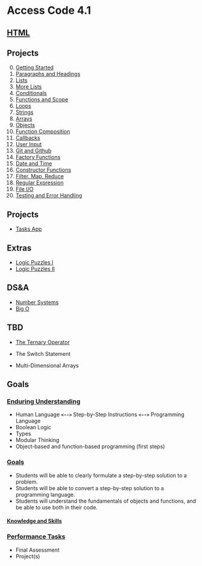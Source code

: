 # <b>Access Code 4.1</b>

## <b><u>HTML</u></b>

## Projects

0. [Getting Started](projects/getting_started/getting_started.md)
1. [Paragraphs and Headings](projects/paragraphs_and_headings/paragraphs_and_headings.md)
2. [Lists](projects/lists/lists_1.md)
3. [More Lists](lessons/more_lists/more_lists.md)
4. [Conditionals](lessons/conditionals/conditionals.md)
5. [Functions and Scope](lessons/functions/functions.md)
6. [Loops](lessons/loops/loops.md)
7. [Strings](lessons/strings/strings.md)
8. [Arrays](lessons/arrays/arrays.md)
9. [Objects](lessons/objects/objects.md)
10. [Function Composition](lessons/function_composition/function_composition.md)
11. [Callbacks](lessons/callbacks/callbacks.md)
12. [User Input](lessons/user_input/user_input.md)
13. [Git and Github](lessons/git_and_github/git_and_github.md)
14. [Factory Functions](lessons/factory_functions/factory_functions.md)
15. [Date and Time](lessons/date_and_time/date_and_time.md)
16. [Constructor Functions](lessons/constructor_functions/constructor_functions.md)
17. [Filter, Map, Reduce](lessons/map_filter_reduce/map_filter_reduce.md)
18. [Regular Expression](lessons/regex/regex.md)
19. [File I/O](lessons/file/file.md)
20. [Testing and Error Handling](lessons/error_handling/error_handling.md)

## Projects

* [Tasks App](extras/tasks/tasks.md)

## Extras

* [Logic Puzzles I](extras/logic_puzzles/logic_puzzles_i.md)
* [Logic Puzzles II](extras/logic_puzzles/logic_puzzles_ii.md)

## DS&A

* [Number Systems](lessons/number_systems/number_systems.md)
* [Big O](../dsa/big_o/big_o.md)

## TBD

* [The Ternary Operator](extras/ternary_operator/ternary_operator.md)

* The Switch Statement
* Multi-Dimensional Arrays

## Goals

### <u>Enduring Understanding</u>

* Human Language <b>`<-->` </b>Step-by-Step Instructions <b>`<-->`</b> Programming Language
* Boolean Logic
* Types
* Modular Thinking
* Object-based and function-based programming (first steps)

### <u>Goals</u>

* Students will be able to clearly formulate a step-by-step solution to a problem.
* Students will be able to convert a step-by-step solution to a programming language.
* Students will understand the fundamentals of objects and functions, and be able to use both in their code.

#### <u>Knowledge and Skills</u>

### <u>Performance Tasks</u>

* Final Assessment
* Project(s)

